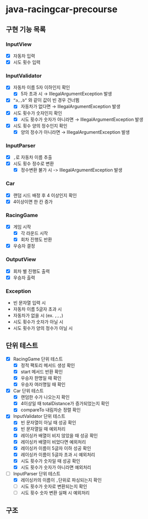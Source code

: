 # java-racingcar-precourse

## 구현 기능 목록

### InputView
- [x]  자동차 입력
- [x]  시도 횟수 입력

### InputValidator
- [x]  자동차 이름 5자 이하인지 확인
   - [x]  5자 초과 시 → IllegalArgumentException 발생
- [x]  `“a,,b”` 와 같이 값이 빈 경우 건너뜀
   - [x] 자동차가 없다면 → IllegalArgumentException 발생
- [x]  시도 횟수가 숫자인지 확인
   - [x] 시도 횟수가 숫자가 아니라면 → IllegalArgumentException 발생
- [x]  시도 횟수 양의 정수인지 확인
   - [x]  양의 정수가 아니라면 → IllegalArgumentException 발생

### InputParser
- [x] `,`로 자동차 이름 추출
- [x] 시도 횟수 정수로 변환
  - [x] 정수변환 불가 시 -> IllegalArgumentException 발생

### Car
- [x]  랜덤 시드 배정 후 4 이상인지 확인
- [x]  4이상이면 한 칸 증가

### RacingGame
- [x] 게임 시작
  - [x] 각 라운드 시작
  - [x] 회차 진행도 반환
- [x] 우승자 결정

### OutputView
- [x] 회차 별 진행도 출력
- [x] 우승자 출력

### Exception
- 빈 문자열 입력 시
- 자동차 이름 5글자 초과 시 
- 자동차가 없을 시 (ex. `,,,`)
- 시도 횟수가 숫자가 아닐 시
- 시도 횟수가 양의 정수가 아닐 시

## 단위 테스트
- [x] RacingGame 단위 테스트
    - [x] 정적 팩토리 메서드 생성 확인
    - [x] start 메서드 반환 확인
    - [x] 우승자 한명일 때 확인
    - [x] 우승자 여러명일 때 확인
- [x] Car 단위 테스트
  - [x] 랜덤한 수가 나오는지 확인
  - [x] 4이상일 때 totalDistance가 증가되었는지 확인
  - [x] compareTo 내림차순 정렬 확인
- [x] InputValidator 단위 테스트
  - [x] 빈 문자열이 아닐 때 성공 확인
  - [x] 빈 문자열일 때 예외처리
  - [x] 레이싱카 배열이 비지 않았을 때 성공 확인
  - [x] 레이싱카 배열이 비었다면 예외처리
  - [x] 레이싱카 이름이 5글자 이하 성공 확인
  - [x] 레이싱카 이름이 5글자 초과 시 예외처리
  - [x] 시도 횟수가 숫자일 때 성공 확인
  - [x] 시도 횟수가 숫자가 아니라면 예외처리
- [ ] InputParser 단위 테스트
  - [x] 레이싱카의 이름이 `,`단위로 파싱되는지 확인
  - [ ] 시도 횟수가 숫자로 변환되는지 확인
  - [ ] 시도 횟수 숫자 변환 실패 시 예외처리

## 구조
